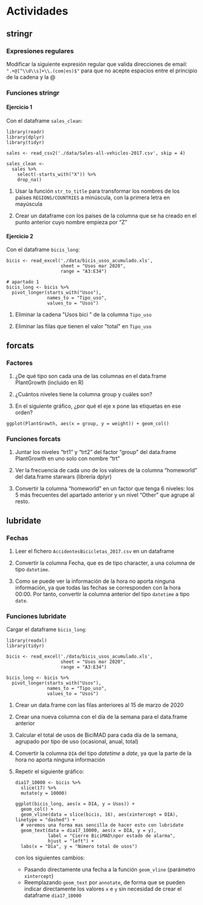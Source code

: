 # Actividades

## stringr

### Expresiones regulares

Modificar la siguiente expresión regular que valida direcciones de email: `".+@[^\\d\\s]+\\.(com|es)$"` para que no acepte espacios entre el principio de la cadena y la @

### Funciones stringr

#### Ejercicio 1

Con el dataframe `sales_clean`:

```{r}
library(readr)
library(dplyr)
library(tidyr)

sales <- read_csv2('./data/Sales-all-vehicles-2017.csv', skip = 4)

sales_clean <-
  sales %>%
    select(-starts_with("X")) %>%
    drop_na()
```

1. Usar la función `str_to_title` para transformar los nombres de los países `REGIONS/COUNTRIES` a minúscula, con la primera letra en mayúscula

2. Crear un dataframe con los países de la columna que se ha creado en el punto anterior cuyo nombre empieza por “Z”

#### Ejercicio 2

Con el dataframe `bicis_long`:

```{r}
bicis <- read_excel('./data/bicis_usos_acumulado.xls',
                    sheet = "Usos mar 2020",
                    range = "A3:E34")

# apartado 1
bicis_long <- bicis %>%
  pivot_longer(starts_with("Usos"),
               names_to = "Tipo_uso",
               values_to = "Usos")
```

1. Eliminar la cadena "Usos bici " de la columna `Tipo_uso`

2. Eliminar las filas que tienen el valor "total" en `Tipo_uso`


## forcats

### Factores

1. ¿De qué tipo son cada una de las columnas en el data.frame PlantGrowth (incluido en R)

2. ¿Cuántos niveles tiene la columna group y cuáles son?

3. En el siguiente gráfico, ¿por qué el eje x pone las etiquetas en ese orden?

```{r}
ggplot(PlantGrowth, aes(x = group, y = weight)) + geom_col()
```

### Funciones forcats

1. Juntar los niveles “trt1” y “trt2” del factor “group” del data.frame PlantGrowth en uno solo con nombre “trt”

2. Ver la frecuencia de cada uno de los valores de la columna “homeworld” del data.frame starwars (librería dplyr)

3. Convertir la columna “homeworld” en un factor que tenga 6 niveles: los 5 más frecuentes del apartado anterior y un nivel “Other” que agrupe al resto.

## lubridate

### Fechas

1. Leer el fichero `AccidentesBicicletas_2017.csv` en un dataframe

2. Convertir la columna Fecha, que es de tipo character, a una columna de tipo `datetime`.

3. Como se puede ver la información de la hora no aporta ninguna información, ya que todas las fechas se corresponden con la hora 00:00. Por tanto, convertir la columna anterior del tipo `datetime` a tipo `date`.

### Funciones lubridate

Cargar el dataframe `bicis_long`:

```{r}
library(readxl)
library(tidyr)

bicis <- read_excel('./data/bicis_usos_acumulado.xls',
                    sheet = "Usos mar 2020",
                    range = "A3:E34")

bicis_long <- bicis %>%
  pivot_longer(starts_with("Usos"),
               names_to = "Tipo_uso",
               values_to = "Usos")
```

1. Crear un data.frame con las filas anteriores al 15 de marzo de 2020

2. Crear una nueva columna con el día de la semana para el data.frame anterior

3. Calcular el total de usos de BiciMAD para cada día de la semana, agrupado por tipo de uso (ocasional, anual, total)

4. Convertir la columna `DIA` del tipo *datetime* a *date*, ya que la parte de la hora no aporta ninguna información

5. Repetir el siguiente gráfico:
   
   ```{r}
   dia17_10000 <- bicis %>%
     slice(17) %>%
     mutate(y = 10000)

   ggplot(bicis_long, aes(x = DIA, y = Usos)) +
     geom_col() +
     geom_vline(data = slice(bicis, 16), aes(xintercept = DIA), linetype = "dashed") +
     # veremos una forma mas sencilla de hacer esto con lubridate
     geom_text(data = dia17_10000, aes(x = DIA, y = y),
               label = "Cierre BiciMAD\npor estado de alarma",
               hjust = "left") +
     labs(x = "Día", y = "Número total de usos")
   ```
   
   con los siguientes cambios:
      * Pasando directamente una fecha a la función `geom_vline` (parámetro `xintercept`)
      * Reemplazando `geom_text` por `annotate`, de forma que se pueden indicar directamente los valores `x` e `y` sin necesidad de crear el dataframe `dia17_10000`